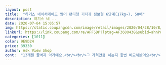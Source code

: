 ```yaml
---
layout: post 
title:  "하기스 네이처메이드 썸머 팬티형 기저귀 점보형 6단계(17kg~), 58매" 
description: 하기스 네 ..
date: 2020-07-04 15:05:57 
img: https://static.coupangcdn.com/image/retail/images/2020/04/28/10/8/4c6755e0-0f3c-4017-997c-d509b1b53fd6.jpg 
linkUrl: https://link.coupang.com/re/AFFSDP?lptag=AF3600438&subid=ahnPublicAsk&pageKey=1685467553&itemId=2605676934&vendorItemId=70596814843&traceid=V0-113-140405d2b04e9480 
categories: [1011] 
color: 9E9D24 
price: 39330 
author: Ask View Shop 
cont:  "13개월 꿀벅지 아가예요.<br/><br/>그 가격만큼 하는지 한번 비교해봤어요<br/>기존에 네이처밤부 쓰다가 허벅지에 자국이 남아서 찢어서 쓰다가 타 기저귀도 써보고 그랬었는데.<br/>.<br/><br/>네이처메이드가 약간 더 부드럽네요<br/>리뉴얼도되고 네이처썸머는 첨이라 괜찮을까 걱정했는데.<br/><br/>매직팬티 6단계 사용중이였는데 이번에 썸머 패키지 나왔길래 구입해봤어요<br/>매직팬티는 딱 맞는데 네이처메이드는 넉넉해요<br/>매직팬티와 부드러운걸 비교해보니 둘다 부드러워요<br/>배송이빠릅니다ㆍ36개월18kg남아 6단계 컴포트 보다  조금더  얇고  허리라인좀더  넓어서  잘맞아요 그리고  여름에  옆라인  통풍구가있어 시원 합니다ㆍ<br/>사진으로  보면  위에서 첫번째  맥스드라이7ㆍ두번째 컴포트6.<br/>네이처메이드6썸머  입니다ㆍ여름철 싸이즈가 넉넉해  너무  좋아요<br/>아무래도 여름엔 너무 딱 맞는거 보단 조금 넉넉한게 좋을거 같네요<br/>얇기는 둘다 얇아서 별로 비교가 안됐구요<br/>역시 네이처메이드는 가격이 싸지 않아요<br/>옆에 밴드가 통기성 좋게 되어있네요<br/>우리 아가는 하기스네이처라인만 발진이 없어서 다시 돌아왔어요<br/>크기는 전체적으로 네이처메이드가 매직팬티보다 조금 크네요<br/>허벅지랑 배둘레가 엄청 넉넉해졌어요<br/>흡수력도 좋고 사이즈도 넘넘 맘에 들어요<br/>" 
---
```


